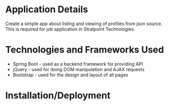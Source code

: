 # Application Details
Create a simple app about listing and viewing of profiles from json source. This is required for job application in Stratpoint Technologies.

# Technologies and Frameworks Used
* Spring Boot - used as a backend framework for providing API
* jQuery - used for doing DOM manipulation and AJAX requests
* Bootstrap - used for the design and layout of all pages

# Installation/Deployment
